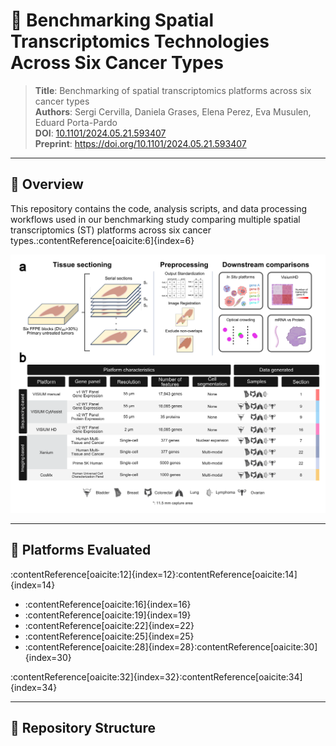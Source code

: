 # 🧬 Benchmarking Spatial Transcriptomics Technologies Across Six Cancer Types

> **Title**: Benchmarking of spatial transcriptomics platforms across six cancer types  
> **Authors**: Sergi Cervilla, Daniela Grases, Elena Perez, Eva Musulen, Eduard Porta-Pardo  
> **DOI**: [10.1101/2024.05.21.593407](https://doi.org/10.1101/2024.05.21.593407)  
> **Preprint**: https://doi.org/10.1101/2024.05.21.593407

---

## 📘 Overview

This repository contains the code, analysis scripts, and data processing workflows used in our benchmarking study comparing multiple spatial transcriptomics (ST) platforms across six cancer types.:contentReference[oaicite:6]{index=6}

![Benchmark Workflow](images/fig1_draft.png)

---

## 🧪 Platforms Evaluated

:contentReference[oaicite:12]{index=12}:contentReference[oaicite:14]{index=14}

- :contentReference[oaicite:16]{index=16}
- :contentReference[oaicite:19]{index=19}
- :contentReference[oaicite:22]{index=22}
- :contentReference[oaicite:25]{index=25}
- :contentReference[oaicite:28]{index=28}:contentReference[oaicite:30]{index=30}

:contentReference[oaicite:32]{index=32}:contentReference[oaicite:34]{index=34}

---

## 📁 Repository Structure

